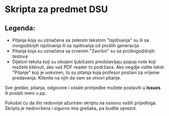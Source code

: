 # Skripta za predmet DSU

## Legenda:

- Pitanja koja su označena sa zelenim tekstom "Ispitivanja" su ili sa ovogodišnjih ispitivanja ili sa ispitivanja od prošlih generacija
- Pitanja koja su označena sa crvenim "Završni" su sa prošlogodišnjih testova
- Dijelovi teksta koji su obojeni ljubičasto predstavljaju popup note koji možete kliknuti, ako vaš PDF reader to podržava. Ako negdje vidite tekst "Pitanje" koji je uokviren, to su pitanja koja profesor postavi za vrijeme predavanja. Kliknite na njih da vam se otvori pitanje.

Sve greške, pitanja, odgovore i ostale primjedbe možete postaviti u **Issues** ili poslati meni u pp.

Pokušat ću da što redovnije ažuriram skriptu na osnovu vaših prijedloga. Skripta je nedovršena i sigurno ima grešaka, pa budite oprezni.
